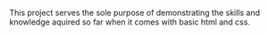 This project serves the sole purpose of demonstrating the skills and knowledge aquired so far when it comes with basic html and css.
